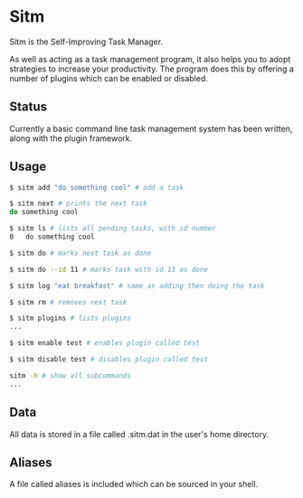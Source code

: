 Sitm
====

Sitm is the Self-Improving Task Manager.

As well as acting as a task management program, it also helps you to adopt strategies to increase your productivity.  The program does this by offering a number of plugins which can be enabled or disabled.

Status
------

Currently a basic command line task management system has been written, along with the plugin framework.

Usage
-----

```bash
$ sitm add "do something cool" # add a task

$ sitm next # prints the next task
do something cool 

$ sitm ls # lists all pending tasks, with id number
0   do something cool

$ sitm do # marks next task as done

$ sitm do --id 11 # marks task with id 11 as done

$ sitm log "eat breakfast" # same as adding then doing the task

$ sitm rm # removes next task

$ sitm plugins # lists plugins
...

$ sitm enable test # enables plugin called test

$ sitm disable test # disables plugin called test

sitm -h # show all subcommands
...
```

Data
----

All data is stored in a file called .sitm.dat in the user's home directory.

Aliases
-------

A file called aliases is included which can be sourced in your shell.
